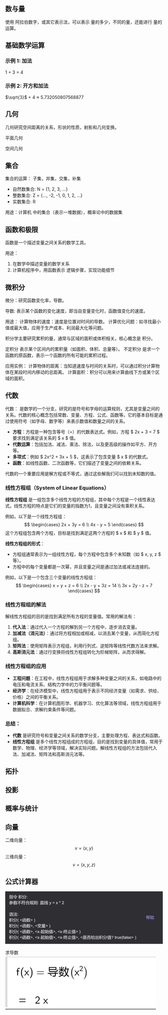 ## 数与量

使用 阿拉伯数字，或其它表示法，可以表示 量的多少，不同的量，还能进行 量的运算。

## 基础数学运算

### 示例 1: 加法
1 + 3 = 4

### 示例 2: 开方和加法
$\sqrt{3}$ + 4 ≈ 5.732050807568877


## 几何

几何研究空间距离的关系，形状的性质，射影和几何变换。

平面几何

空间几何

## 集合

集合的运算： 子集，并集，交集，补集

- 自然数集合: N = {1, 2, 3, ...}
- 整数集合: Z = {..., -2, -1, 0, 1, 2, ...}
- 实数集合: R

用途：计算机 中的集合（表示一堆数据），概率论中的数据集

## 函数和极限

函数是一个描述变量之间关系的数学工具。

用途：
1. 在数学中描述变量的数学关系
2. 计算机程序中，用函数表示 逻辑步骤，实现功能细节

## 微积分

微分：研究函数变化率，导数。

导数: 表示某个函数的变化速度，即当自变量变化时，函数值变化的速度。

用途：
计算物体的速度：速度是位置对时间的导数。
计算优化问题：如寻找最小值或最大值，应用于生产成本、利润最大化等问题。

积分学主要研究累积的量，通常与区域的面积或体积相关。核心概念是 积分。

定积分 表示某个区间内的累积量（如面积、体积、总量等）。
不定积分 是求一个函数的原函数，表示一个函数的所有可能的累积过程。

应用实例：
计算物体的距离：当知道速度与时间的关系时，可以通过积分计算物体在某段时间内移动的总距离。
计算面积：积分可以用来计算曲线下方或某个区域的面积。

## 代数
代数： 是数学的一个分支，研究的是符号和字母的运算规则，尤其是变量之间的关系。代数的核心概念包括常数、变量、方程、公式、函数等。它的基本目标是通过使用符号（如字母、数字等）来表示数值和数量之间的关系。

 
- **方程**：方程是一种包含等号（=）的代数表达式。例如，方程 $ 2x + 3 = 7 $ 要求找到满足该关系的 $ x $ 值。
- **代数运算**：包括加法、减法、乘法、除法，以及更高级的操作如平方、开方等。
- **多项式**：例如 $ 2x^2 + 3x + 5 $，这表示了包含变量 $ x $ 的代数式。
- **函数**：如线性函数、二次函数等，它们描述了变量之间的依赖关系。

代数的一个重要应用是解方程或不等式，通过这些解我们可以找到未知数的值。

### 线性方程组（System of Linear Equations）

**线性方程组** 是一组包含多个线性方程的方程组，其中每个方程是一个线性表达式。线性方程的特点是它们的变量的指数为1，且变量之间没有乘积关系。

例如，以下是一个线性方程组：
$$
\begin{cases}
2x + 3y = 6 \\
4x - y = 5
\end{cases}
$$
这个方程组包含两个方程，目标是找到满足这两个方程的 $ x $ 和 $ y $ 值。

**线性方程组的形式**：
- 方程组通常表示为一组线性方程，每个方程中包含多个未知数（如 $ x, y, z $ 等）。
- 方程中的每个变量都是一次幂，并且变量之间是通过加法或减法连接的。

例如，以下是一个包含三个变量的线性方程组：
$$
\begin{cases}
x + y + z = 6 \\
2x - y + 3z = 14 \\
3x + 2y - z = 7
\end{cases}
$$

### 线性方程组的解法

解线性方程组的目的是找到满足所有方程的变量值。常用的解法有：
1. **代入法**：通过代入一个方程的解到另一个方程中，逐步消去变量。
2. **加减法（消元法）**：通过将方程相加或相减，以消去某个变量，从而简化方程组。
3. **矩阵法**：使用矩阵表示方程组，利用行列式、逆矩阵等线性代数方法来求解。
4. **高斯消元法**：通过行变换将线性方程组转化为阶梯矩阵，从而求得解。

### 线性方程组的应用
- **工程问题**：在工程中，线性方程组用于求解多种变量之间的关系，如电路中的电压和电流关系、结构力学中的力平衡问题等。
- **经济学**：在经济模型中，线性方程组用于表示不同经济变量（如需求、供给、价格）之间的平衡关系。
- **计算机科学**：在计算机图形学、机器学习、优化算法等领域，线性方程组用于数据拟合、求解约束条件等问题。

### 总结：
- **代数** 是研究符号和变量之间关系的数学分支，主要处理方程、表达式和函数。
- **线性方程组** 是多个线性方程组成的方程组，目的是找到变量的具体值，常用于数学、物理、经济学等领域，解决实际问题。解线性方程组的方法包括代入法、加减法、矩阵法和高斯消元法等。

## 拓扑

## 投影

## 概率与统计

## 向量

二维向量：
$$v = ( x , y) $$
三维向量：
$$v=(x,y,z)$$

## 公式计算器
![](images/2025-03-08-14-38-56.png)

求导数
![](images/2025-03-08-14-41-11.png)

